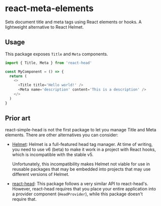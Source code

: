# react-meta-elements

Sets document title and meta tags using React elements or hooks. A lightweight alternative to React Helmet.

## Usage

This package exposes `Title` and `Meta` components.

```js
import { Title, Meta } from 'react-head'

const MyComponent = () => {
  return (
    <>
      <Title title='Hello world!' />
      <Meta name='description' content='This is a description' />
    </>
  )
}
```

## Prior art

react-simple-head is not the first package to let you manage Title and Meta elements. There are other alternatives you can consider:

- [Helmet]: Helmet is a full-featured head tag manager. At time of writing, you need to use v6 (beta) to make it work in a project with React hooks, which is incompatible with the stable v5.

  Unfortunately, this incompatibility makes Helmet not viable for use in reusable packages that may be embedded into projects that may use different versions of Helmet.

- [react-head]: This package follows a very similar API to react-head's. However, react-head requires that you place your entire application into a provider component (`HeadProvider`), while this package doesn't require that.

[helmet]: https://yarn.pm/react-helmet
[react-head]: https://yarn.pm/react-head
[penpad]: https://github.com/rstacruz/penpad
